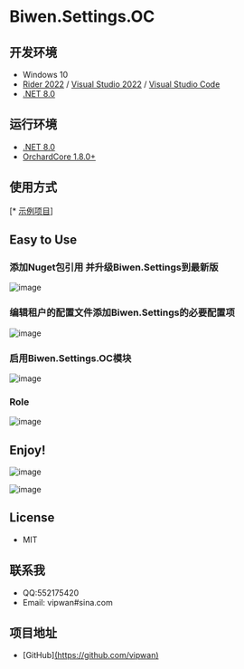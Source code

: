 # Biwen.Settings.OC

## 开发环境

* Windows 10
* [Rider 2022](https://www.jetbrains.com/rider) / [Visual Studio 2022](https://visualstudio.microsoft.com) / [Visual Studio Code](https://code.visualstudio.com)
* [.NET 8.0](https://dotnet.microsoft.com/download/dotnet/8.0)
  

## 运行环境
- [.NET 8.0](https://dotnet.microsoft.com/download/dotnet/8.0)
- [OrchardCore 1.8.0+](https://github.com/OrchardCMS/OrchardCore)
## 使用方式

[* [示例项目](https://github.com/vipwan/Biwen.Settings/tree/master/Biwen.Settings.OCTestWebUI)]

## Easy to Use

### 添加Nuget包引用 并升级Biwen.Settings到最新版

![image](https://github.com/vipwan/Biwen.Settings/assets/13956765/45e3c079-a7e2-4fe9-815d-e07c181e56bb)

### 编辑租户的配置文件添加Biwen.Settings的必要配置项

![image](https://github.com/vipwan/Biwen.Settings/assets/13956765/fe56e019-0d19-4ca2-8e18-ccd197919f62)

### 启用Biwen.Settings.OC模块
![image](https://github.com/vipwan/Biwen.Settings/assets/13956765/e3822483-8291-42d9-9615-ad7a648c671d)

### Role 
![image](https://github.com/vipwan/Biwen.Settings/assets/13956765/3975835e-74da-4c96-9ed5-139a477029f9)

## Enjoy!

![image](https://github.com/vipwan/Biwen.Settings/assets/13956765/acdbd307-4fa5-4e6d-aeb1-403f076c0014)

![image](https://github.com/vipwan/Biwen.Settings/assets/13956765/42581dba-da65-4efe-9847-26e65dcd8083)

## License 
- MIT

## 联系我
- QQ:552175420
- Email: vipwan#sina.com

## 项目地址

- [GitHub][(https://github.com/vipwan)](https://github.com/vipwan/Biwen.Settings)

